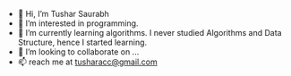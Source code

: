 - 👋 Hi, I’m Tushar Saurabh
- 👀 I’m interested in programming.  
- 🌱 I’m currently learning algorithms. I never studied Algorithms and Data Structure, hence I started learning. 
- 💞️ I’m looking to collaborate on ...
- 📫 reach me at tusharacc@gmail.com

<!---
tusharacc/tusharacc is a ✨ special ✨ repository because its `README.md` (this file) appears on your GitHub profile.
You can click the Preview link to take a look at your changes.
--->
